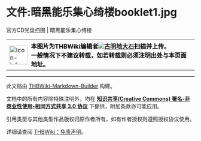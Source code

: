# 文件:暗黑能乐集心绮楼booklet1.jpg

<!-- source html: G:\repos\THBWiki-Markdown-Builder\THBWikiMarkdown\Temp\file\d\d7\ns6%3A%E6%9A%97%E9%BB%91%E8%83%BD%E4%B9%90%E9%9B%86%E5%BF%83%E7%BB%AE%E6%A5%BCbooklet1%2Ejpg.html -->

官方CD光盘扫图 | 暗黑能乐集心绮楼


<table>

<tbody><tr>
<td style="padding: 2px 0 2px 0.5em"><a href="./文件-Icon-info.png.md" class="image"><img alt="Icon-info.png" src="https://upload.thwiki.cc/5/57/Icon-info.png" decoding="async" loading="lazy" width="50" height="50" data-file-width="50" data-file-height="50"></a>
</td>
<td style="padding: 0.25em 0.5em"><div style="color: Black; font-weight: bold;">本图片为THBWiki编辑者<a href="/%E7%94%A8%E6%88%B7:%E5%8F%A4%E6%98%8E%E5%9C%B0%E5%A4%A7%E7%9F%B3" title="用户:古明地大石"><img class="useravatar" src="https://avatar.thwiki.cc/default_m.jpg">古明地大石</a>扫描并上传。<br>一般情况下不建议转载，如若转载则必须注明出处与本页面地址。</div>
</td></tr></tbody></table>


  
  

  





---

此文档由 [THBWiki-Markdown-Builder](https://github.com/Delsin-Yu/THBWiki-Markdown-Builder) 构建。

文档中的所有内容除特殊注明外，均在 [**知识共享(Creative Commons) 署名-非商业性使用-相同方式共享 3.0 协议**](https://creativecommons.org/licenses/by-sa/3.0/deed.zh-hans) 下提供，附加条款亦可能应用。

引用类型与其他类型作品版权归原作者所有，如有作者授权则遵照授权协议使用。

详细请查阅 [THBWiki：免责声明](https://thbwiki.cc/THBWiki:%E5%85%8D%E8%B4%A3%E5%A3%B0%E6%98%8E)。

